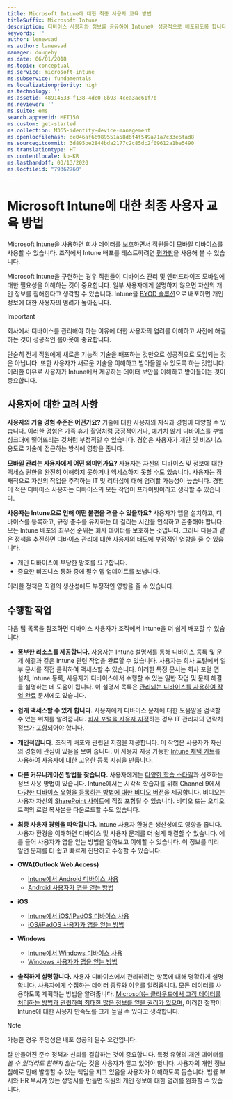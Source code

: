 ```yaml
---
title: Microsoft Intune에 대한 최종 사용자 교육 방법
titleSuffix: Microsoft Intune
description: 디바이스 사용자와 정보를 공유하여 Intune이 성공적으로 배포되도록 합니다.
keywords: ''
author: lenewsad
ms.author: lanewsad
manager: dougeby
ms.date: 06/01/2018
ms.topic: conceptual
ms.service: microsoft-intune
ms.subservice: fundamentals
ms.localizationpriority: high
ms.technology: ''
ms.assetid: 48914533-f138-4dc0-8b93-4cea3ac61f7b
ms.reviewer: ''
ms.suite: ems
search.appverid: MET150
ms.custom: get-started
ms.collection: M365-identity-device-management
ms.openlocfilehash: de046af66989551a58d6f4f549a71a7c33e6fad8
ms.sourcegitcommit: 3d895be2844bda2177c2c85dc2f09612a1be5490
ms.translationtype: HT
ms.contentlocale: ko-KR
ms.lasthandoff: 03/13/2020
ms.locfileid: "79362760"
---
```

# <a name="how-to-educate-your-end-users-about-microsoft-intune"></a>Microsoft Intune에 대한 최종 사용자 교육 방법

Microsoft Intune을 사용하면 회사 데이터를 보호하면서 직원들이 모바일 디바이스를 사용할 수 있습니다. 조직에서 Intune 배포를 테스트하려면 [평가판](free-trial-sign-up.md)을 사용해 볼 수 있습니다.

Microsoft Intune을 구현하는 경우 직원들이 디바이스 관리 및 엔터프라이즈 모바일에 대한 필요성을 이해하는 것이 중요합니다. 일부 사용자에게 설명하지 않으면 자신의 개인 정보를 침해한다고 생각할 수 있습니다. Intune을 [BYOD 솔루션](/enterprise-mobility-security/solutions/byod-design-considerations-guide)으로 배포하면 개인 정보에 대한 사용자의 염려가 높아집니다.

> [!Important]
> 회사에서 디바이스를 관리해야 하는 이유에 대한 사용자의 염려를 이해하고 사전에 해결하는 것이 성공적인 롤아웃에 중요합니다.

단순히 전체 직원에게 새로운 기능적 기술을 배포하는 것만으로 성공적으로 도입되는 것은 아닙니다. 또한 사용자가 새로운 기술을 이해하고 받아들일 수 있도록 하는 것입니다. 이러한 이유로 사용자가 Intune에서 제공하는 데이터 보안을 이해하고 받아들이는 것이 중요합니다.

## <a name="things-to-consider-about-your-users"></a>사용자에 대한 고려 사항

__사용자의 기술 경험 수준은 어떤가요?__ 기술에 대한 사용자의 지식과 경험이 다양할 수 있습니다. 이러한 경험은 가족 휴가 촬영처럼 긍정적이거나, 예기치 않게 디바이스를 부엌 싱크대에 떨어뜨리는 것처럼 부정적일 수 있습니다. 경험은 사용자가 개인 및 비즈니스 용도로 기술에 접근하는 방식에 영향을 줍니다.

__모바일 관리는 사용자에게 어떤 의미인가요?__ 사용자는 자신의 디바이스 및 정보에 대한 액세스 권한을 완전히 이해하지 못하거나 액세스하지 못할 수도 있습니다. 사용자는 잠재적으로 자신의 작업을 추적하는 IT 및 리더십에 대해 염려할 가능성이 높습니다. 경험이 적은 디바이스 사용자는 디바이스의 모든 작업이 프라이빗이라고 생각할 수 있습니다.

__사용자는 Intune으로 인해 어떤 불편을 겪을 수 있을까요?__  사용자가 앱을 설치하고, 디바이스를 등록하고, 규정 준수를 유지하는 데 걸리는 시간을 인식하고 존중해야 합니다. 모든 Intune 배포의 최우선 순위는 회사 데이터를 보호하는 것입니다. 그러나 다음과 같은 정책을 추진하면 디바이스 관리에 대한 사용자의 태도에 부정적인 영향을 줄 수 있습니다.  

- 개인 디바이스에 부당한 암호를 요구합니다.
- 중요한 비즈니스 통화 중에 필수 앱 업데이트를 보냅니다.  

이러한 정책은 직원의 생산성에도 부정적인 영향을 줄 수 있습니다.

## <a name="things-you-should-do"></a>수행할 작업

다음 팁 목록을 참조하면 디바이스 사용자가 조직에서 Intune을 더 쉽게 배포할 수 있습니다.

* __풍부한 리소스를 제공합니다.__ 사용자는 Intune 설명서를 통해 디바이스 등록 및 문제 해결과 같은 Intune 관련 작업을 완료할 수 있습니다. 사용자는 회사 포털에서 일부 문서를 직접 클릭하여 액세스할 수 있습니다. 이러한 특정 문서는 회사 포털 앱 설치, Intune 등록, 사용자가 디바이스에서 수행할 수 있는 일반 작업 및 문제 해결을 설명하는 데 도움이 됩니다. 이 설명서 목록은 [관리되는 디바이스를 사용하여 작업 완료](../user-help/use-managed-devices-to-get-work-done.md) 문서에도 있습니다.

* __쉽게 액세스할 수 있게 합니다.__ 사용자에게 디바이스 문제에 대한 도움말을 검색할 수 있는 위치를 알려줍니다. [회사 포털을 사용자 지정](../apps/company-portal-app.md)하는 경우 IT 관리자의 연락처 정보가 포함되어야 합니다.

* __개인적입니다.__ 조직의 배포와 관련된 지침을 제공합니다. 이 작업은 사용자가 자신의 경험에 관심이 있음을 보여 줍니다. 이 사용자 지정 가능한 [Intune 채택 키트](https://aka.ms/IntuneAdoptionKit)를 사용하여 사용자에 대한 고유한 등록 지침을 만듭니다.

* __다른 커뮤니케이션 방법을 찾습니다.__ 사용자에게는 [다양한 학습 스타일](https://www.umassd.edu/dss/resources/faculty--staff/how-to-teach-and-accommodate/how-to-accommodate-different-learning-styles/)과 선호하는 정보 사용 방법이 있습니다. Intune에서는 시각적 학습자를 위해 Channel 9에서 [다양한 디바이스 유형을 등록하는 방법에 대한 비디오 버전](https://channel9.msdn.com/Series/IntuneEnrollment)을 제공합니다. 비디오는 사용자 자신의 [SharePoint 사이트](https://support.office.com/article/Embed-a-video-from-Office-365-Video-59e19984-c34e-4be8-889b-f6fa93910581)에 직접 포함될 수 있습니다. 비디오 또는 오디오 트랙의 로컬 복사본을 다운로드할 수도 있습니다.

* __최종 사용자 경험을 파악합니다.__ Intune 사용자 환경은 생산성에도 영향을 줍니다. 사용자 환경을 이해하면 디바이스 및 사용자 문제를 더 쉽게 해결할 수 있습니다. 예를 들어 사용자가 앱을 얻는 방법을 알아보고 이해할 수 있습니다. 이 정보를 미리 알면 문제를 더 쉽고 빠르게 진단하고 수정할 수 있습니다.

* **OWA(Outlook Web Access)**
  * [Intune에서 Android 디바이스 사용](../user-help/why-enroll-android-device.md)
  * [Android 사용자가 앱을 얻는 방법](end-user-apps-android.md)

* **iOS**
  * [Intune에서 iOS/iPadOS 디바이스 사용](../user-help/using-your-ios-device-with-intune.md)
  * [iOS/iPadOS 사용자가 앱을 얻는 방법](end-user-apps-ios.md)

* **Windows**
  * [Intune에서 Windows 디바이스 사용](../user-help/using-your-windows-device-with-intune.md)
  * [Windows 사용자가 앱을 얻는 방법](end-user-apps-windows.md)

* __솔직하게 설명합니다.__ 사용자 디바이스에서 관리하려는 항목에 대해 명확하게 설명합니다. 사용자에게 수집하는 데이터 종류와 이유를 알려줍니다. 모든 데이터를 사용하도록 계획하는 방법을 알려줍니다. [Microsoft는 클라우드에서 고객 데이터를 처리하는 방법과 관련하여 최대한 많은 정보를 얻을 권리가 있으며](https://www.microsoft.com/trustcenter/about/transparency), 이러한 철학이 Intune에 대한 사용자 만족도를 크게 높일 수 있다고 생각합니다.

> [!Note]
> 가능한 경우 투명성은 배포 성공의 필수 요건입니다.

잘 만들어진 준수 정책과 신뢰를 결합하는 것이 중요합니다. 특정 유형의 개인 데이터를 *볼 수 있더라도* *원하지 않는다*는 것을 사용자가 알고 있어야 합니다. 사용자의 개인 정보 침해로 인해 발생할 수 있는 책임을 지고 있음을 사용자가 이해하도록 돕습니다. 법률 부서와 HR 부서가 있는 성명서를 만들면 직원의 개인 정보에 대한 염려를 완화할 수 있습니다.

